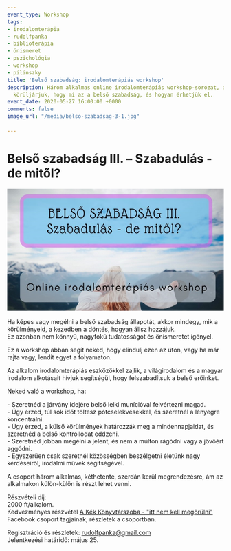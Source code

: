 ```yaml
---
event_type: Workshop
tags:
- irodalomterápia
- rudolfpanka
- biblioterápia
- önismeret
- pszichológia
- workshop
- pilinszky
title: 'Belső szabadság: irodalomterápiás workshop'
description: Három alkalmas online irodalomterápiás workshop-sorozat, amely során
  körüljárjuk, hogy mi az a belső szabadság, és hogyan érhetjük el.
event_date: 2020-05-27 16:00:00 +0000
comments: false
image_url: "/media/belso-szabadsag-3-1.jpg"

---
```

# Belső szabadság III. – Szabadulás - de mitől?

![](/media/belso-szabadsag-3-1.jpg)

Ha képes vagy megélni a belső szabadság állapotát, akkor mindegy, mik a körülményeid, a kezedben a döntés, hogyan állsz hozzájuk.  
Ez azonban nem könnyű, nagyfokú tudatosságot és önismeretet igényel.

Ez a workshop abban segít neked, hogy elindulj ezen az úton, vagy ha már rajta vagy, lendít egyet a folyamaton.

Az alkalom irodalomterápiás eszközökkel zajlik, a világirodalom és a magyar irodalom alkotásait hívjuk segítségül, hogy felszabadítsuk a belső erőinket.

Neked való a workshop, ha:

\- Szeretnéd a járvány idejére belső lelki munícióval felvértezni magad.  
\- Úgy érzed, túl sok időt töltesz pótcselekvésekkel, és szeretnél a lényegre koncentrálni.  
\- Úgy érzed, a külső körülmények határozzák meg a mindennapjaidat, és szeretnéd a belső kontrollodat eddzeni.  
\- Szeretnéd jobban megélni a jelent, és nem a múlton rágódni vagy a jövőért aggódni.  
\- Egyszerűen csak szeretnél közösségben beszélgetni életünk nagy kérdéseiről, irodalmi művek segítségével.

A csoport három alkalmas, kéthetente, szerdán kerül megrendezésre, ám az alkalmakon külön-külön is részt lehet venni.

Részvételi díj:  
2000 ft/alkalom.  
Kedvezményes részvétel [A Kék Könyvtárszoba - "itt nem kell megőrülni"](https://www.facebook.com/groups/1063476370667620/) Facebook csoport tagjainak, részletek a csoportban.

Regisztráció és részletek: rudolfpanka@gmail.com  
Jelentkezési határidő: május 25.